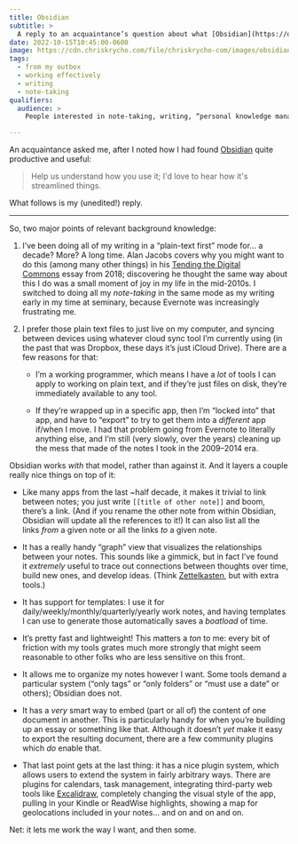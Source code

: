 ```yaml
---
title: Obsidian
subtitle: >
  A reply to an acquaintance’s question about what [Obsidian](https://obsidian.md) is doing for me.
date: 2022-10-15T10:45:00-0600
image: https://cdn.chriskrycho.com/file/chriskrycho-com/images/obsidian.png
tags:
  - from my outbox
  - working effectively
  - writing
  - note-taking
qualifiers:
  audience: >
    People interested in note-taking, writing, “personal knowledge management,” and the use of tools in that space.

---
```


An acquaintance asked me, after I noted how I had found [Obsidian](https://obsidian.md) quite productive and useful:

> Help us understand how you use it; I'd love to hear how it's streamlined things.

What follows is my (unedited!) reply.

---

So, two major points of relevant background knowledge:

1. I’ve been doing all of my writing in a “plain-text first” mode for… a decade? More? A long time. Alan Jacobs covers why you might want to do this (among many other things) in his [Tending the Digital Commons](http://ayjay.org/Tending.pdf) essay from 2018; discovering he thought the same way about this I do was a small moment of joy in my life in the mid-2010s. I switched to doing all my *note-taking* in the same mode as my writing early in my time at seminary, because Evernote was increasingly frustrating me.

2. I prefer those plain text files to just live on my computer, and syncing between devices using whatever cloud sync tool I’m currently using (in the past that was Dropbox, these days it’s just iCloud Drive). There are a few reasons for that:

    - I’m a working programmer, which means I have a *lot* of tools I can apply to working on plain text, and if they’re just files on disk, they’re immediately available to any tool.

    - If they’re wrapped up in a specific app, then I’m “locked into” that app, and have to “export” to try to get them into a *different* app if/when I move. I had that problem going from Evernote to literally anything else, and I’m still (very slowly, over the years) cleaning up the mess that made of the notes I took in the 2009–2014 era.

Obsidian works *with* that model, rather than against it. And it layers a couple really nice things on top of it:

- Like many apps from the last ~half decade, it makes it trivial to link between notes; you just write `[[title of other note]]` and boom, there’s a link. (And if you rename the other note from within Obsidian, Obsidian will update all the references to it!) It can also list all the links *from* a given note or all the links *to* a given note.

- It has a really handy “graph” view that visualizes the relationships between your notes. This sounds like a gimmick, but in fact I’ve found it *extremely* useful to trace out connections between thoughts over time, build new ones, and develop ideas. (Think [Zettelkasten](https://v4.chriskrycho.com/2019/what-is-a-zettelkasten.html), but with extra tools.)

- It has support for templates: I use it for daily/weekly/monthly/quarterly/yearly work notes, and having templates I can use to generate those automatically saves a *boatload* of time.

- It’s pretty fast and lightweight! This matters a *ton* to me: every bit of friction with my tools grates much more strongly that might seem reasonable to other folks who are less sensitive on this front.

- It allows me to organize my notes however I want. Some tools demand a particular system (“only tags” or “only folders” or “must use a date” or others); Obsidian does not.

- It has a *very* smart way to embed (part or all of) the content of one document in another. This is particularly handy for when you’re building up an essay or something like that. Although it doesn’t *yet* make it easy to export the resulting document, there are a few community plugins which *do* enable that.

- That last point gets at the last thing: it has a nice plugin system, which allows users to extend the system in fairly arbitrary ways. There are plugins for calendars, task management, integrating third-party web tools like [Excalidraw](https://excalidraw.com/), completely changing the visual style of the app, pulling in your Kindle or ReadWise highlights, showing a map for geolocations included in your notes… and on and on and on.


Net: it lets me work the way I want, and then some.